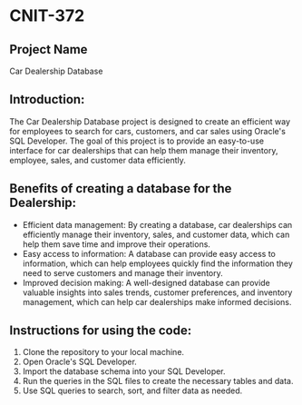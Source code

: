 # CNIT-372

## Project Name
Car Dealership Database

## Introduction:
The Car Dealership Database project is designed to create an efficient way for employees to search for cars, customers, and car sales using Oracle's SQL Developer. The goal of this project is to provide an easy-to-use interface for car dealerships that can help them manage their inventory, employee, sales, and customer data efficiently.

## Benefits of creating a database for the Dealership:
- Efficient data management: By creating a database, car dealerships can efficiently manage their inventory, sales, and customer data, which can help them save time and improve their operations.
- Easy access to information: A database can provide easy access to information, which can help employees quickly find the information they need to serve customers and manage their inventory.
- Improved decision making: A well-designed database can provide valuable insights into sales trends, customer preferences, and inventory management, which can help car dealerships make informed decisions.

## Instructions for using the code:
1. Clone the repository to your local machine.
2. Open Oracle's SQL Developer.
3. Import the database schema into your SQL Developer.
4. Run the queries in the SQL files to create the necessary tables and data.
5. Use SQL queries to search, sort, and filter data as needed.

